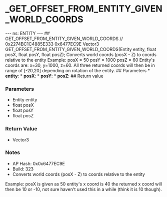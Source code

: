 # _GET_OFFSET_FROM_ENTITY_GIVEN_WORLD_COORDS

--- ns: ENTITY --- ## GET_OFFSET_FROM_ENTITY_GIVEN_WORLD_COORDS  // 0x2274BC1C4885E333 0x6477EC9E Vector3 GET_OFFSET_FROM_ENTITY_GIVEN_WORLD_COORDS(Entity entity, float posX, float posY, float posZ);  Converts world coords (posX - Z) to coords relative to the entity Example: posX = 50 posY = 1000 posZ = 60 Entity's coords are: x=30, y=1000, z=60. All three returned coords will then be in range of [-20,20] depending on rotation of the entity.  ## Parameters * **entity**: * **posX**: * **posY**: * **posZ**:  ## Return value

### Parameters
* Entity entity
* float posX
* float posY
* float posZ

### Return Value
* Vector3

### Notes
* AP Hash: 0x0x6477EC9E
* Build: 323
* Converts world coords (posX - Z) to coords relative to the entity

Example:
posX is given as 50
entity's x coord is 40
the returned x coord will then be 10 or -10, not sure haven't used this in a while (think it is 10 though).

